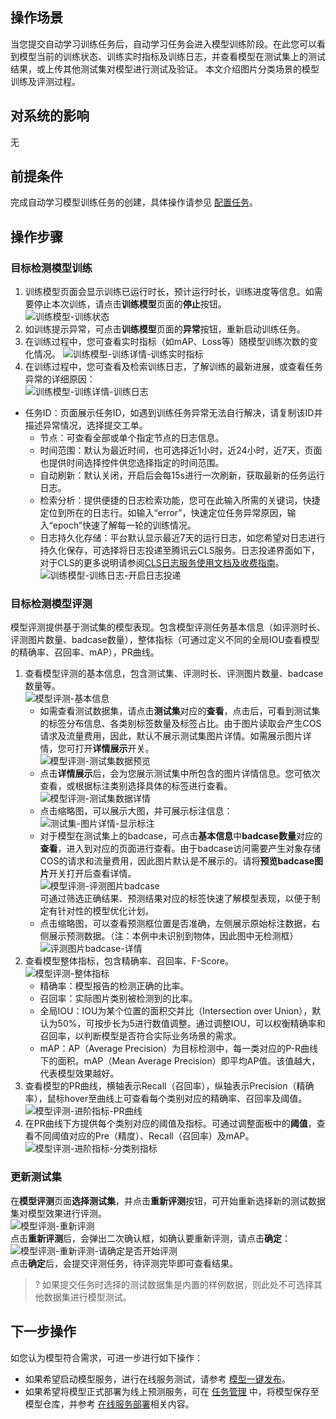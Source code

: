## 操作场景  
当您提交自动学习训练任务后，自动学习任务会进入模型训练阶段。在此您可以看到模型当前的训练状态、训练实时指标及训练日志，并查看模型在测试集上的测试结果，或上传其他测试集对模型进行测试及验证。
本文介绍图片分类场景的模型训练及评测过程。  

## 对系统的影响  
无  

## 前提条件  
完成自动学习模型训练任务的创建，具体操作请参见 [配置任务]([#](https://cloud.tencent.com/document/product/851/74167))。  

## 操作步骤  
### 目标检测模型训练  
1. 训练模型页面会显示训练已运行时长，预计运行时长，训练进度等信息。如需要停止本次训练，请点击**训练模型**页面的**停止**按钮。  
![训练模型-训练状态](https://qcloudimg.tencent-cloud.cn/raw/ff143d2fdf055004c26a720a283fc464.png)  
2. 如训练提示异常，可点击**训练模型**页面的**异常**按钮，重新启动训练任务。  
3. 在训练过程中，您可查看实时指标（如mAP、Loss等）随模型训练次数的变化情况。 
![训练模型-训练详情-训练实时指标](https://qcloudimg.tencent-cloud.cn/raw/4c3918e076eaa22e425f2ba82a8efc2c.png)  
4. 在训练过程中，您可查看及检索训练日志，了解训练的最新进展，或查看任务异常的详细原因：  
![训练模型-训练详情-训练日志](https://qcloudimg.tencent-cloud.cn/raw/e7bc3781875fbe8afff9607df43587fd.png)  
  - 任务ID：页面展示任务ID，如遇到训练任务异常无法自行解决，请复制该ID并描述异常情况，选择提交工单。  
	- 节点：可查看全部或单个指定节点的日志信息。  
	- 时间范围：默认为最近时间，也可选择近1小时，近24小时，近7天，页面也提供时间选择控件供您选择指定的时间范围。  
	- 自动刷新：默认关闭，开启后会每15s进行一次刷新，获取最新的任务运行日志。  
	- 检索分析：提供便捷的日志检索功能，您可在此输入所需的关键词，快捷定位到所在的日志行。如输入“error”，快速定位任务异常原因，输入“epoch”快速了解每一轮的训练情况。  
	- 日志持久化存储：平台默认显示最近7天的运行日志，如您希望对日志进行持久化保存，可选择将日志投递至腾讯云CLS服务。日志投递界面如下，对于CLS的更多说明请参阅[CLS日志服务使用文档及收费指南](https://cloud.tencent.com/document/product/614/45802)。    
	![训练模型-训练日志-开启日志投递](https://qcloudimg.tencent-cloud.cn/raw/78ae45033c19c6aa3fca5abe715ed593.png)  

### 目标检测模型评测  
模型评测提供基于测试集的模型表现。包含模型评测任务基本信息（如评测时长、评测图片数量、badcase数量），整体指标（可通过定义不同的全局IOU查看模型的精确率、召回率、mAP），PR曲线。  
1. 查看模型评测的基本信息，包含测试集、评测时长、评测图片数量、badcase数量等。  
 ![模型评测-基本信息](https://qcloudimg.tencent-cloud.cn/raw/c7570c2a76461ff4980eaa00fc81a73a.png)  
    - 如需查看测试数据集，请点击**测试集**对应的**查看**，点击后，可看到测试集的标签分布信息、各类别标签数量及标签占比。由于图片读取会产生COS请求及流量费用，因此，默认不展示测试集图片详情。如需展示图片详情，您可打开**详情展示**开关。    
   ![模型评测-测试集数据预览](https://qcloudimg.tencent-cloud.cn/raw/18acb7fa3966aa8b0530475a81849e61.png)  
    - 点击**详情展示**后，会为您展示测试集中所包含的图片详情信息。您可依次查看，或根据标注类别选择具体的标签进行查看。  
   ![模型评测-测试集数据详情](https://qcloudimg.tencent-cloud.cn/raw/a550a1563975a62f2e97e63051d05fce.png)  
    - 点击缩略图，可以展示大图，并可展示标注信息：  
    ![测试集-图片详情-显示标注](https://qcloudimg.tencent-cloud.cn/raw/7c3f51b3b90c241797669da5e0d9c9e6.png)  
    - 对于模型在测试集上的badcase，可点击**基本信息**中**badcase数量**对应的**查看**，进入到对应的页面进行查看。由于badcase访问需要产生对象存储COS的请求和流量费用，因此图片默认是不展示的。请将**预览badcase图片**开关打开后查看详情。    
   ![模型评测-评测图片badcase](https://qcloudimg.tencent-cloud.cn/raw/b6f70862feeab1c11feb1d101da2aa26.png)  
	可通过筛选正确结果、预测结果对应的标签快速了解模型表现，以便于制定有针对性的模型优化计划。 
    - 点击缩略图，可以查看预测框位置是否准确，左侧展示原始标注数据，右侧展示预测数据。（注：本例中未识别到物体，因此图中无检测框） 
    ![评测图片badcase-详情](https://qcloudimg.tencent-cloud.cn/raw/280010a4660f41d91c1c4775aee25b15.png)  
2. 查看模型整体指标，包含精确率、召回率、F-Score。  
![模型评测-整体指标](https://qcloudimg.tencent-cloud.cn/raw/9fe3bb82815f9f0ba14bca9b00565e3e.png)    
	- 精确率：模型报告的检测正确的比率。  
	- 召回率：实际图片类别被检测到的比率。  
	- 全局IOU：IOU为某个位置的面积交并比（Intersection over Union），默认为50%，可按步长为5进行数值调整。通过调整IOU，可以权衡精确率和召回率，以判断模型是否符合实际业务场景的需求。    
	- mAP：AP（Average Precision）为目标检测中，每一类对应的P-R曲线下的面积。mAP（Mean Average Precision）即平均AP值。该值越大，代表模型效果越好。  
3. 查看模型的PR曲线，横轴表示Recall（召回率），纵轴表示Precision（精确率），鼠标hover至曲线上可查看每个类别对应的精确率、召回率及阈值。  
 ![模型评测-进阶指标-PR曲线](https://qcloudimg.tencent-cloud.cn/raw/d6a096d6c8db86569c32fe9239e31a95.png)  
4.  在PR曲线下方提供每个类别对应的阈值及指标。可通过调整面板中的**阈值**，查看不同阈值对应的Pre（精度）、Recall（召回率）及mAP。
![模型评测-进阶指标-分类别指标](https://qcloudimg.tencent-cloud.cn/raw/4568cc0126ab685d4c2a8e87997f1612.png)  

### 更新测试集
在**模型评测**页面**选择测试集**，并点击**重新评测**按钮，可开始重新选择新的测试数据集对模型效果进行评测。  
![模型评测-重新评测](https://qcloudimg.tencent-cloud.cn/raw/8fbc56a9b491d6f0ad00ab5c6d8462ac.png)  
点击**重新评测**后，会弹出二次确认框，如确认要重新评测，请点击**确定**：  
![模型评测-重新评测-请确定是否开始评测](https://qcloudimg.tencent-cloud.cn/raw/7519fbd24e430f66f7a9ad1ade8d2e9b.png)  
点击**确定**后，会提交评测任务，待评测完毕即可查看结果。  
>? 如果提交任务时选择的测试数据集是内置的样例数据，则此处不可选择其他数据集进行模型测试。  

## 下一步操作  
如您认为模型符合需求，可进一步进行如下操作：  
- 如果希望启动模型服务，进行在线服务测试，请参考 [模型一键发布](https://cloud.tencent.com/document/product/851/74166)。  
- 如果希望将模型正式部署为线上预测服务，可在 [任务管理](https://cloud.tencent.com/document/product/851/74168) 中，将模型保存至模型仓库，并参考 [在线服务部署](https://cloud.tencent.com/document/product/851/74141)相关内容。  
